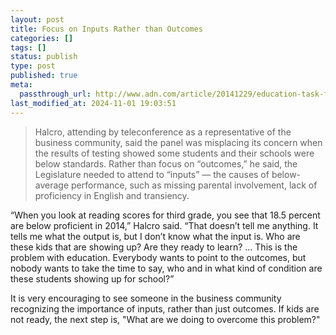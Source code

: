 ```yaml
---
layout: post
title: Focus on Inputs Rather than Outcomes
categories: []
tags: []
status: publish
type: post
published: true
meta:
  passthrough_url: http://www.adn.com/article/20141229/education-task-forces-last-meeting-ends-dissent
last_modified_at: 2024-11-01 19:03:51
---
```


>Halcro, attending by teleconference as a representative of the business community, said the panel was misplacing its concern when the results of testing showed some students and their schools were below standards. Rather than focus on “outcomes,” he said, the Legislature needed to attend to “inputs” — the causes of below-average performance, such as missing parental involvement, lack of proficiency in English and transiency. 
  
  
“When you look at reading scores for third grade, you see that 18.5 percent are below proficient in 2014,” Halcro said. “That doesn’t tell me anything. It tells me what the output is, but I don’t know what the input is. Who are these kids that are showing up? Are they ready to learn? … This is the problem with education. Everybody wants to point to the outcomes, but nobody wants to take the time to say, who and in what kind of condition are these students showing up for school?”



It is very encouraging to see someone in the business community recognizing the importance of inputs, rather than just outcomes. If kids are not ready, the next step is, "What are we doing to overcome this problem?"
